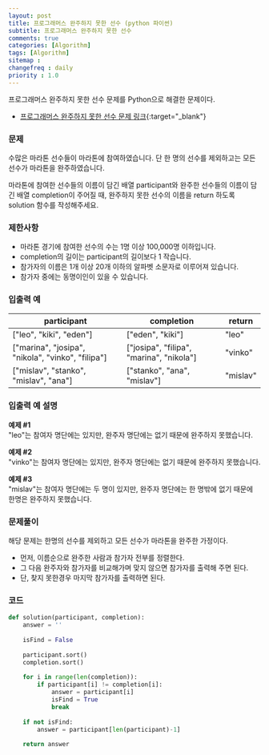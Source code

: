 ```yaml
---
layout: post
title: 프로그래머스 완주하지 못한 선수 (python 파이썬)
subtitle: 프로그래머스 완주하지 못한 선수
comments: true
categories: [Algorithm]
tags: [Algorithm]
sitemap :
changefreq : daily
priority : 1.0
---
```

프로그래머스 완주하지 못한 선수 문제를 Python으로 해결한 문제이다.  

* [프로그래머스 완주하지 못한 선수 문제 링크](https://programmers.co.kr/learn/courses/30/lessons/42576){:target="_blank"}

### 문제 
수많은 마라톤 선수들이 마라톤에 참여하였습니다. 단 한 명의 선수를 제외하고는 모든 선수가 마라톤을 완주하였습니다.

마라톤에 참여한 선수들의 이름이 담긴 배열 participant와 완주한 선수들의 이름이 담긴 배열 completion이 주어질 때, 완주하지 못한 선수의 이름을 return 하도록 solution 함수를 작성해주세요.

### 제한사항
* 마라톤 경기에 참여한 선수의 수는 1명 이상 100,000명 이하입니다.
* completion의 길이는 participant의 길이보다 1 작습니다.
* 참가자의 이름은 1개 이상 20개 이하의 알파벳 소문자로 이루어져 있습니다.
* 참가자 중에는 동명이인이 있을 수 있습니다.

### 입출력 예

|participant|completion|return|
|-------------------|-------------------|----------|
|["leo", "kiki", "eden"]|["eden", "kiki"]|"leo"|
|["marina", "josipa", "nikola", "vinko", "filipa"]|["josipa", "filipa", "marina", "nikola"]|"vinko"|
|["mislav", "stanko", "mislav", "ana"]|["stanko", "ana", "mislav"]|"mislav"|

### 입출력 예 설명
**예제 #1**  
"leo"는 참여자 명단에는 있지만, 완주자 명단에는 없기 때문에 완주하지 못했습니다.

**예제 #2**  
"vinko"는 참여자 명단에는 있지만, 완주자 명단에는 없기 때문에 완주하지 못했습니다.

**예제 #3**  
"mislav"는 참여자 명단에는 두 명이 있지만, 완주자 명단에는 한 명밖에 없기 때문에 한명은 완주하지 못했습니다.

### 문제풀이
해당 문제는 한명의 선수를 제외하고 모든 선수가 마라톤을 완주한 가정이다.  

* 먼저, 이름순으로 완주한 사람과 참가자 전부를 정렬한다.  
* 그 다음 완주자와 참가자를 비교해가며 맞지 않으면 참가자를 출력해 주면 된다.  
* 단, 찾지 못한경우 마지막 참가자를 출력하면 된다.


### 코드
```python
def solution(participant, completion):
    answer = ''
    
    isFind = False
    
    participant.sort()
    completion.sort()
    
    for i in range(len(completion)):
        if participant[i] != completion[i]:
            answer = participant[i]
            isFind = True
            break
    
    if not isFind:
        answer = participant[len(participant)-1]
    
    return answer
```
